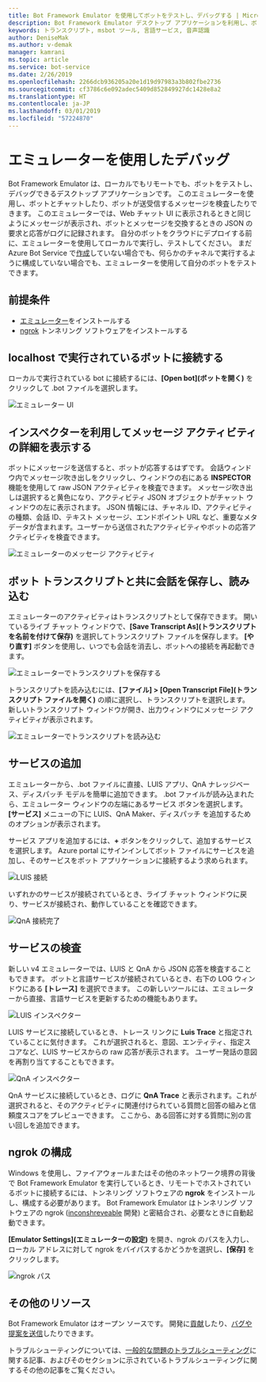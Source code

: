```yaml
---
title: Bot Framework Emulator を使用してボットをテストし、デバッグする | Microsoft Docs
description: Bot Framework Emulator デスクトップ アプリケーションを利用し、ボットを検査、試験、デバッグする方法について説明します。
keywords: トランスクリプト, msbot ツール, 言語サービス, 音声認識
author: DeniseMak
ms.author: v-demak
manager: kamrani
ms.topic: article
ms.service: bot-service
ms.date: 2/26/2019
ms.openlocfilehash: 2266dcb936205a20e1d19d97983a3b802fbe2736
ms.sourcegitcommit: cf3786c6e092adec5409d852849927dc1428e8a2
ms.translationtype: HT
ms.contentlocale: ja-JP
ms.lasthandoff: 03/01/2019
ms.locfileid: "57224870"
---
```

# <a name="debug-with-the-emulator"></a>エミュレーターを使用したデバッグ

Bot Framework Emulator は、ローカルでもリモートでも、ボットをテストし、デバッグできるデスクトップ アプリケーションです。 このエミュレーターを使用し、ボットとチャットしたり、ボットが送受信するメッセージを検査したりできます。 このエミュレーターでは、Web チャット UI に表示されるときと同じようにメッセージが表示され、ボットとメッセージを交換するときの JSON の要求と応答がログに記録されます。 自分のボットをクラウドにデプロイする前に、エミュレーターを使用してローカルで実行し、テストしてください。 まだ Azure Bot Service で[作成](./bot-service-quickstart.md)していない場合でも、何らかのチャネルで実行するように構成していない場合でも、エミュレーターを使用して自分のボットをテストできます。

## <a name="prerequisites"></a>前提条件
- [エミュレーター](https://aka.ms/Emulator-wiki-getting-started)をインストールする
- [ngrok][ngrokDownload] トンネリング ソフトウェアをインストールする

## <a name="connect-to-a-bot-running-on-localhost"></a>localhost で実行されているボットに接続する

ローカルで実行されている bot に接続するには、**[Open bot]\(ボットを開く\)** をクリックして .bot ファイルを選択します。 

![エミュレーター UI](media/emulator-v4/emulator-welcome.png)

## <a name="view-detailed-message-activity-with-the-inspector"></a>インスペクターを利用してメッセージ アクティビティの詳細を表示する

ボットにメッセージを送信すると、ボットが応答するはずです。 会話ウィンドウ内でメッセージ吹き出しをクリックし、ウィンドウの右にある **INSPECTOR** 機能を使用して raw JSON アクティビティを検査できます。 メッセージ吹き出しは選択すると黄色になり、アクティビティ JSON オブジェクトがチャット ウィンドウの左に表示されます。 JSON 情報には、チャネル ID、アクティビティの種類、会話 ID、テキスト メッセージ、エンドポイント URL など、重要なメタデータが含まれます。ユーザーから送信されたアクティビティやボットの応答アクティビティを検査できます。 

![エミュレーターのメッセージ アクティビティ](media/emulator-v4/emulator-view-message-activity-02.png)

## <a name="save-and-load-conversations-with-bot-transcripts"></a>ボット トランスクリプトと共に会話を保存し、読み込む

エミュレーターのアクティビティはトランスクリプトとして保存できます。 開いているライブ チャット ウィンドウで、**[Save Transcript As]\(トランスクリプトを名前を付けて保存\)** を選択してトランスクリプト ファイルを保存します。 **[やり直す]** ボタンを使用し、いつでも会話を消去し、ボットへの接続を再起動できます。  

![エミュレーターでトランスクリプトを保存する](media/emulator-v4/emulator-live-chat.png)

トランスクリプトを読み込むには、**[ファイル] > [Open Transcript File]\(トランスクリプト ファイルを開く\)** の順に選択し、トランスクリプトを選択します。 新しいトランスクリプト ウィンドウが開き、出力ウィンドウにメッセージ アクティビティが表示されます。 

![エミュレーターでトランスクリプトを読み込む](media/emulator-v4/emulator-load-transcript.png)

## <a name="add-services"></a>サービスの追加 

エミュレーターから、.bot ファイルに直接、LUIS アプリ、QnA ナレッジベース、ディスパッチ モデルを簡単に追加できます。 .bot ファイルが読み込まれたら、エミュレーター ウィンドウの左端にあるサービス ボタンを選択します。 **[サービス]** メニューの下に LUIS、QnA Maker、ディスパッチ を追加するためのオプションが表示されます。 

サービス アプリを追加するには、**+** ボタンをクリックして、追加するサービスを選択します。 Azure portal にサインインしてボット ファイルにサービスを追加し、そのサービスをボット アプリケーションに接続するよう求められます。 

![LUIS 接続](media/emulator-v4/emulator-connect-luis-btn.png)

いずれかのサービスが接続されているとき、ライブ チャット ウィンドウに戻り、サービスが接続され、動作していることを確認できます。 

![QnA 接続完了](media/emulator-v4/emulator-view-message-activity.png)

## <a name="inspect-services"></a>サービスの検査

新しい v4 エミュレーターでは、LUIS と QnA から JSON 応答を検査することもできます。 ボットと言語サービスが接続されているとき、右下の LOG ウィンドウにある **[トレース]** を選択できます。 この新しいツールには、エミュレーターから直接、言語サービスを更新するための機能もあります。 

![LUIS インスペクター](media/emulator-v4/emulator-luis-inspector.png)

LUIS サービスに接続しているとき、トレース リンクに **Luis Trace** と指定されていることに気付きます。 これが選択されると、意図、エンティティ、指定スコアなど、LUIS サービスからの raw 応答が表示されます。 ユーザー発話の意図を再割り当てすることもできます。 

![QnA インスペクター](media/emulator-v4/emulator-qna-inspector.png)

QnA サービスに接続しているとき、ログに **QnA Trace** と表示されます。これが選択されると、そのアクティビティに関連付けられている質問と回答の組みと信頼度スコアをプレビューできます。 ここから、ある回答に対する質問に別の言い回しを追加できます。

## <a name="configure-ngrok"></a>ngrok の構成

Windows を使用し、ファイアウォールまたはその他のネットワーク境界の背後で Bot Framework Emulator を実行しているとき、リモートでホストされているボットに接続するには、トンネリング ソフトウェアの **ngrok** をインストールし、構成する必要があります。 Bot Framework Emulator はトンネリング ソフトウェアの ngrok ([inconshreveable][inconshreveable] 開発) と密結合され、必要なときに自動起動できます。

**[Emulator Settings]\(エミュレーターの設定\)** を開き、ngrok のパスを入力し、ローカル アドレスに対して ngrok をバイパスするかどうかを選択し、**[保存]** をクリックします。

![ngrok パス](media/emulator-v4/emulator-ngrok-path.png)

## <a name="additional-resources"></a>その他のリソース

Bot Framework Emulator はオープン ソースです。 開発に[貢献][EmulatorGithubContribute]したり、[バグや提案を送信][EmulatorGithubBugs]したりできます。

トラブルシューティングについては、[一般的な問題のトラブルシューティング](bot-service-troubleshoot-bot-configuration.md)に関する記事、およびそのセクションに示されているトラブルシューティングに関するその他の記事をご覧ください。

<!-- Footnote-style URLs -->

[EmulatorGithubContribute]: https://github.com/Microsoft/BotFramework-Emulator/wiki/How-to-Contribute
[EmulatorGithubBugs]: https://github.com/Microsoft/BotFramework-Emulator/wiki/Submitting-Bugs-%26-Suggestions

[ngrokDownload]: https://ngrok.com/
[inconshreveable]: https://inconshreveable.com/
